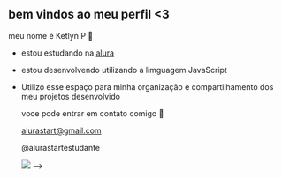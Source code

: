 ## bem vindos ao meu perfil <3

meu nome é Ketlyn P 🌠

- estou estudando na [alura](https://www.alura.com.br)
- estou desenvolvendo utilizando a limguagem JavaScript
- Utilizo esse espaço para minha organização e compartilhamento dos meu projetos desenvolvido

  voce pode entrar em contato comigo 🔽
  
  alurastart@gmail.com
  
  @alurastartestudante
  
  ![](https://media1.tenor.com/m/72IKMecmpKAAAAAC/demon-slayer-tanjiro.gif)
-->
